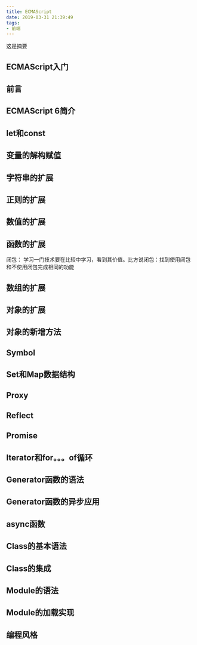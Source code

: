 ```yaml
---
title: ECMAScript
date: 2019-03-31 21:39:49
tags:
- 前端
---
```

这是摘要

<!-- more -->

## ECMAScript入门
## 前言
## ECMAScript 6简介
## let和const
## 变量的解构赋值
## 字符串的扩展
## 正则的扩展
## 数值的扩展
## 函数的扩展
闭包：
学习一门技术要在比较中学习，看到其价值。比方说闭包：找到使用闭包和不使用闭包完成相同的功能
## 数组的扩展
## 对象的扩展
## 对象的新增方法
## Symbol
## Set和Map数据结构
## Proxy
## Reflect
## Promise
## Iterator和for。。。of循环
## Generator函数的语法
## Generator函数的异步应用
## async函数
## Class的基本语法
## Class的集成
## Module的语法
## Module的加载实现
## 编程风格
